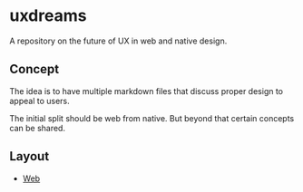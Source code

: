 # uxdreams
A repository on the future of UX in web and native design.

## Concept

The idea is to have multiple markdown files that discuss proper design to appeal to users.

The initial split should be web from native.
But beyond that certain concepts can be shared.


## Layout

+ [Web]('./layout/web.md')
